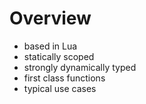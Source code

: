 # Overview

- based in Lua
- statically scoped
- strongly dynamically typed
- first class functions
- typical use cases

